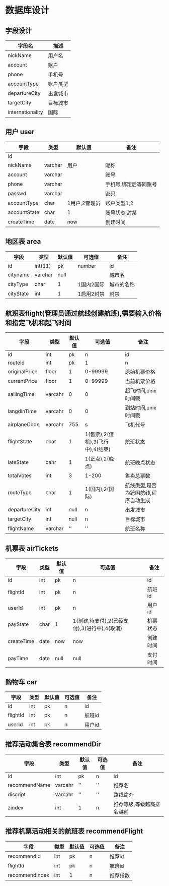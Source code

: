 # 数据库设计
## 字段设计
| 字段名      | 描述 |
|----------| --- |
| nickName | 用户名 |
| account  | 账户 |
| phone    | 手机号 |
| accountType | 账户类型 |
| departureCity | 出发城市 |
| targetCity | 目标城市 |
| internationality | 国际 |

## 用户 user
| 字段  | 类型  | 默认值 | 备注    |
|-----|-----|-----|-------|
| id  | |     |       |
| nickName | varchar | 用户  | 昵称 |
| account | varchar |     | 账号    |
| phone | varchar |     | 手机号,绑定后等同账号 |
| passwd | varchar |     | 密码    |
| accountType | char | 1用户,2管理员   | 账户类型1,2  |
| accountState | char | 1   | 账号状态,封禁 |
| createTime | date | now | 创建时间  |

## 地区表 area
| 字段        | 类型      | 默认值  | 可选值 | 备注  |
|-----------|---------|------|----|-----|
| id        | int(11) | pk   | number | id |
| cityname  | varchar | null |    | 城市名 |
| cityType  | char    | 1    | 1国内2国际 | 城市的名称 |
| cityState | int     | 1    | 1启用2封禁 | 封禁 |


## 航班表flight(管理员通过航线创建航班),需要输入价格和指定飞机和起飞时间
| 字段            | 类型      | 默认值 | 可选值                      | 备注     |
|---------------|---------|-----|--------------------------|--------|
| id            | int     | pk  | n                        | id     |
| routeId       | int     | pk  | 1                        | n      | 对应的航线id |
| originalPrice | floor   | 1   | 0-99999                  | 原始机票价格 |
| currentPrice  | floor   | 1   | 0-99999                  | 当前机票价格 |
| sailingTime   | varcahr    | 0 | 0                      | 起飞时间,unix时间戳   |
| langdinTime   | varcahr    | 0 | 0                     | 到站时间,unix时间戳   |
| airplaneCode  | varcahr | 755 | s                        | 飞机代号   |
| flightState   | char    | 1   | 1(售票),2(值机),3(飞行中),4(结束) | 航班状态   |
| lateState     | cahr    | 1   | 1(正点),2(晚点)              | 航班晚点状态 |
| totalVotes    | int | 3   | 1-200                    | 售卖总票数  |
| routeType     | char | 1 | 1(国内),2(国际) | 航线类型,是否为跨国航线,程序自动生成 | 
| departureCity | int  | null | n           | 出发城市          |
| targetCity    | int  | null | n           | 目标城市          |
| flightName    | varchar | '' | '' | 航班名称 | 

## 机票表 airTickets
| 字段       | 类型      | 默认值 | 可选值 | 备注                  |
|----------|---------|----|-----|---------------------|
| id       | int     | pk | n   | id |
| flightId | int | pk | n   | 航班id |
| userId | int | pk | n   | 用户id |
| payState | char | 1 | 1(创建,待支付),2(已经支付),3(进行中),4(取消) | 机票状态|
| createTime | date | now | now | 创建时间 |
| payTime | date | null | null | 支付时间 |

## 购物车 car
| 字段       | 类型      | 默认值 | 可选值 | 备注                  |
|----------|---------|----|-----|---------------------|
| id       | int     | pk | n   | id |
| flightId | int | pk | n   | 航班id |
| userId | int | pk | n   | 用户id |

## 推荐活动集合表 recommendDir
| 字段            | 类型      | 默认值 | 可选值 | 备注            |
|---------------|---------|----|-----|---------------|
| id            | int     | pk | n   | id            |
| recommendName | varcahr | '' | '' | 推荐名           |
| discript      | varcahr | '' | '' | 路线简介          |
| zindex        | int | 1 | n | 推荐等级,等级越高排名越前 |

## 推荐机票活动相关的航班表 recommendFlight
| 字段       | 类型      | 默认值 | 可选值 | 备注   |
|----------|---------|----|-----|------|
| recommendId | int | pk | n | 推荐id | 
| flightId | int | pk | n | 航班id |
| recommendIndex | int | 1 | n | 推荐指数 |



